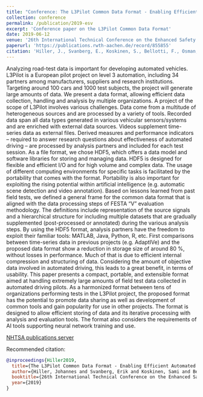 ```yaml
---
title: "Conference: The L3Pilot Common Data Format - Enabling Efficient Automated Driving Data Analysis"
collection: conference
permalink: /publication/2019-esv
excerpt: 'Conference paper on the L3Pilot Common Data Format'
date: 2019-06-12
venue: '26th International Technical Conference on the Enhanced Safety of Vehicles (ESV)'
paperurl: 'https://publications.rwth-aachen.de/record/855855'
citation: 'Hiller, J., Svanberg, E., Koskinen, S., Bellotti, F., Osman, N. (2019) &quot;The L3Pilot Common Data Format - Enabling Efficient Automated Driving Data Analysis&quot; <i>26th International Technical Conference on the Enhanced Safety of Vehicles (ESV)</i>'
---
```

Analyzing road-test data is important for developing automated vehicles.
L3Pilot is a European pilot project on level 3 automation, including 34 partners among manufacturers, suppliers and research institutions.
Targeting around 100 cars and 1000 test subjects, the project will generate large amounts of data.
We present a data format, allowing efficient data collection, handling and analysis by multiple organizations.
A project of the scope of L3Pilot involves various challenges.
Data come from a multitude of heterogeneous sources and are processed by a variety of tools.
Recorded data span all data types generated in various vehicular sensors/systems and are enriched with external data sources.
Videos supplement time-series data as external files.
Derived measures and performance indicators – required to answer research questions about effectiveness of automated driving – are processed by analysis partners and included for each test session.
As a file format, we chose HDF5, which offers a data model and software libraries for storing and managing data.
HDF5 is designed for flexible and efficient I/O and for high volume and complex data.
The usage of different computing environments for specific tasks is facilitated by the portability that comes with the format.
Portability is also important for exploiting the rising potential within artificial intelligence (e.g. automatic scene detection and video annotation).
Based on lessons learned from past field tests, we defined a general frame for the common data format that is aligned with the data processing steps of FESTA “V” evaluation methodology.
The definitions include representation of the source signals and a hierarchical structure for including multiple datasets that are gradually supplemented (post-processed or annotated) during the various analysis steps.
By using the HDF5 format, analysis partners have the freedom to exploit their familiar tools: MATLAB, Java, Python, R, etc.
First comparisons between time-series data in previous projects (e.g. AdaptIVe) and the proposed data format show a reduction in storage size of around 80 %, without losses in performance.
Much of that is due to efficient internal compression and structuring of data.
Considering the amount of objective data involved in automated driving, this leads to a great benefit, in terms of usability.
This paper presents a compact, portable, and extensible format aimed at handling extremely large amounts of field test data collected in automated driving pilots.
As a harmonized format between tens of organizations performing tests in the L3Pilot project, the proposed format has the potential to promote data sharing as well as development of common tools and gain popularity for use in other projects.
The format is designed to allow efficient storing of data and its iterative processing with analysis and evaluation tools.
The format also considers the requirements of AI tools supporting neural network training and use.

[NHTSA publications server](https://www-esv.nhtsa.dot.gov/Proceedings/26/26ESV-000043.pdf)

Recommended citation:
```bibtex
@inproceedings{Hiller2019,
  title={The L3Pilot Common Data Format - Enabling Efficient Automated Driving Data Analysis},
  author={Hiller, Johannes and Svanberg, Erik and Koskinen, Sami and Bellotti, Francesco and Osman, Nisrine},
  booktitle={26th International Technical Conference on the Enhanced Safety of Vehicles (ESV)},
  year={2019}
}
```
